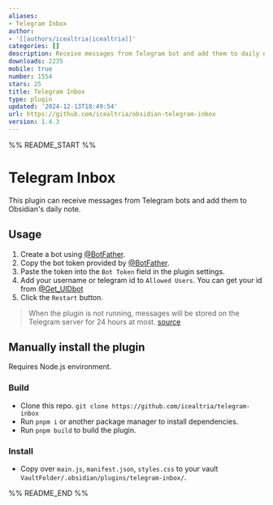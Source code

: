 ```yaml
---
aliases:
- Telegram Inbox
author:
- '[[authors/icealtria|icealtria]]'
categories: []
description: Receive messages from Telegram bot and add them to daily note.
downloads: 2235
mobile: true
number: 1554
stars: 25
title: Telegram Inbox
type: plugin
updated: '2024-12-13T18:49:54'
url: https://github.com/icealtria/obsidian-telegram-inbox
version: 1.4.3
---
```


%% README_START %%

# Telegram Inbox

This plugin can receive messages from Telegram bots and add them to Obsidian's daily note.

## Usage
1. Create a bot using [@BotFather](https://telegram.me/BotFather).
2. Copy the bot token provided by [@BotFather](https://telegram.me/BotFather).
3. Paste the token into the `Bot Token` field in the plugin settings.
4. Add your username or telegram id to `Allowed Users`. You can get your id from [@Get_UIDbot](https://t.me/Get_UIDbot)
5. Click the `Restart` button.

> When the plugin is not running, messages will be stored on the Telegram server for 24 hours at most. [source](https://core.telegram.org/bots/api#getting-updates)

## Manually install the plugin
Requires Node.js environment.

### Build
- Clone this repo. `git clone https://github.com/icealtria/telegram-inbox`
- Run `pnpm i` or another package manager to install dependencies.
- Run `pnpm build` to build the plugin.
  
### Install
- Copy over `main.js`, `manifest.json`, `styles.css` to your vault `VaultFolder/.obsidian/plugins/telegram-inbox/`.



%% README_END %%